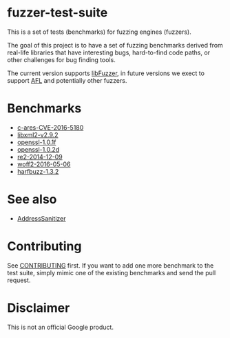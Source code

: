 # fuzzer-test-suite

This is a set of tests (benchmarks) for fuzzing engines (fuzzers).

The goal of this project is to have a set of fuzzing benchmarks derived from real-life
libraries that have interesting bugs, hard-to-find code paths, or other
challenges for bug finding tools.

The current version supports [libFuzzer](http://libFuzzer.info),
in future versions we exect to support [AFL](http://lcamtuf.coredump.cx/afl/)
and potentially other fuzzers.

# Benchmarks

* [c-ares-CVE-2016-5180](./c-ares-CVE-2016-5180)
* [libxml2-v2.9.2](./libxml2-v2.9.2)
* [openssl-1.0.1f](openssl-1.0.1f)
* [openssl-1.0.2d](openssl-1.0.2d)
* [re2-2014-12-09](re2-2014-12-09)
* [woff2-2016-05-06](woff2-2016-05-06)
* [harfbuzz-1.3.2](harfbuzz-1.3.2)

# See also

* [AddressSanitizer](http://clang.llvm.org/docs/AddressSanitizer.html)

# Contributing
See [CONTRIBUTING](CONTRIBUTING) first. 
If you want to add one more benchmark to the test suite,
simply mimic one of the existing benchmarks and send the pull request. 

# Disclaimer
This is not an official Google product.
